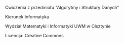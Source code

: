 Ćwiczenia z przedmiotu "Algorytmy i Struktury Danych"

Kierunek Informatyka

Wydział Matematyki i Informatyki UWM w Olsztynie



Licencja: Creative Commons

